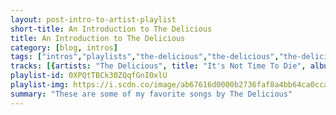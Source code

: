 ```yaml
---
layout: post-intro-to-artist-playlist
short-title: An Introduction to The Delicious
title: An Introduction to The Delicious
category: [blog, intros]
tags: ["intros","playlists","the-delicious","the-delicious","the-delicious","the-delicious","the-delicious","the-delicious","the-delicious","the-delicious","the-delicious","the-delicious","the-delicious"]
tracks: [{artists: "The Delicious", title: "It's Not Time To Die", album: "The Delicious The Delicious"},{artists: "The Delicious", title: "Math", album: "The Delicious The Delicious"},{artists: "The Delicious", title: "Social Security", album: "The Delicious The Delicious"},{artists: "The Delicious", title: "Suspended In Air", album: "The Delicious The Delicious"},{artists: "The Delicious", title: "Every Other Night", album: "The Delicious The Delicious"},{artists: "The Delicious", title: "The Hand-Model Waltz", album: "The Delicious The Delicious"},{artists: "The Delicious", title: "Corn Syrup", album: "The Delicious The Delicious"},{artists: "The Delicious", title: "Dearest Duchess", album: "The Delicious The Delicious"},{artists: "The Delicious", title: "The Opportunity", album: "The Delicious The Delicious"},{artists: "The Delicious", title: "Separated At Birth", album: "The Delicious The Delicious"},{artists: "The Delicious", title: "Untitled", album: "The Delicious The Delicious"}]
playlist-id: 0XPQtTBCk30ZQqfGnIOxlU
playlist-img: https://i.scdn.co/image/ab67616d0000b2736faf8a4bb64ca0cca750e52b
summary: "These are some of my favorite songs by The Delicious"
---
```

